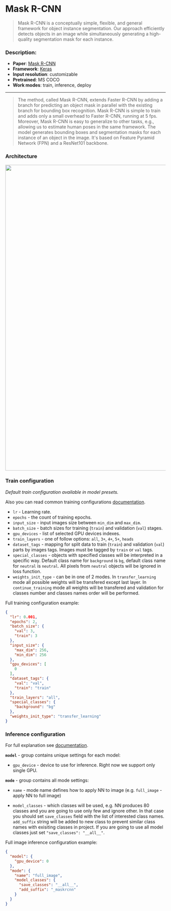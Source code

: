 # Mask R-CNN

> Mask R-CNN is a conceptually simple, flexible, and general framework for object instance segmentation. Our approach efficiently detects objects in an image while simultaneously generating a high-quality segmentation mask for each instance.
 

### Description:
- **Paper**: [Mask R-CNN](https://arxiv.org/abs/1703.06870)
- **Framework**: [Keras](https://keras.io/)
- **Input resolution**: customizable
- **Pretrained**: MS COCO
- **Work modes**: train, inference, deploy

---

>The method, called Mask R-CNN, extends Faster R-CNN by adding a branch for predicting an object mask in parallel with the existing branch for bounding box recognition. Mask R-CNN is simple to train and adds only a small overhead to Faster R-CNN, running at 5 fps. Moreover, Mask R-CNN is easy to generalize to other tasks, e.g., allowing us to estimate human poses in the same framework. 
The model generates bounding boxes and segmentation masks for each instance of an object in the image. It's based on Feature Pyramid Network (FPN) and a ResNet101 backbone.


### Architecture
<img src="https://i.imgur.com/5CP7iso.png" width=960/>


### Train configuration
_Default train configuration available in model presets._ 

Also you can read common training configurations [documentation](https://docs.supervise.ly/neural-networks/configs/inference_config/).

- `lr` - Learning rate.
- `epochs` - the count of training epochs.
- `input_size` - input images size between `min_dim` and `max_dim`.
- `batch_size` - batch sizes for training (`train`) and validation (`val`) stages.
- `gpu_devices` - list of selected GPU devices indexes.
- `train_layers` - one of follow options: `all`, `3+`, `4+`, `5+`, `heads`
- `dataset_tags` - mapping for split data to train (`train`) and validation (`val`) parts by images tags. Images must be tagged by `train` or `val` tags.
- `special_classes` - objects with specified classes will be interpreted in a specific way. Default class name for `background` is `bg`, default class name for `neutral` is `neutral`. All pixels from `neutral` objects will be ignored in loss function. 
- `weights_init_type` - can be in one of 2 modes. In `transfer_learning` mode all possible weights will be transfered except last layer. In `continue_training` mode all weights will be transfered and validation for classes number and classes names order will be performed.

Full training configuration example:

```json
{
  "lr": 0.001,
  "epochs": 2,
  "batch_size": {
    "val": 3,
    "train": 3
  },
  "input_size": {
    "max_dim": 256,
    "min_dim": 256
  },
  "gpu_devices": [
    0
  ],
  "dataset_tags": {
    "val": "val",
    "train": "train"
  },
  "train_layers": "all",
  "special_classes": {
    "background": "bg"
  },
  "weights_init_type": "transfer_learning"
}
```

### Inference configuration

For full explanation see [documentation](https://docs.supervise.ly/neural-networks/configs/inference_config).

**`model`** - group contains unique settings for each model:
 
  * `gpu_device` - device to use for inference. Right now we support only single GPU.

 
**`mode`** - group contains all mode settings:

  *  `name` - mode name defines how to apply NN to image (e.g. `full_image` - apply NN to full image)
   
  *  `model_classes` - which classes will be used, e.g. NN produces 80 classes and you are going to use only few and ignore other. In that case you should set `save_classes` field with the list of interested class names. `add_suffix` string will be added to new class to prevent similar class names with exisiting classes in project. If you are going to use all model classes just set `"save_classes": "__all__"`.


Full image inference configuration example:

```json
{
  "model": {
    "gpu_device": 0
  },
  "mode": {
    "name": "full_image",
    "model_classes": {
      "save_classes": "__all__",
      "add_suffix": "_maskrcnn"
    }
  }
}
```
